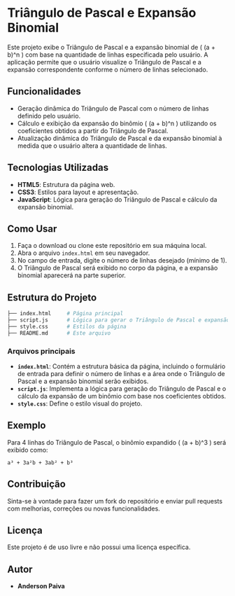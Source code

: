 # Triângulo de Pascal e Expansão Binomial

Este projeto exibe o Triângulo de Pascal e a expansão binomial de \( (a + b)^n \) com base na quantidade de linhas especificada pelo usuário. A aplicação permite que o usuário visualize o Triângulo de Pascal e a expansão correspondente conforme o número de linhas selecionado.

## Funcionalidades

- Geração dinâmica do Triângulo de Pascal com o número de linhas definido pelo usuário.
- Cálculo e exibição da expansão do binômio \( (a + b)^n \) utilizando os coeficientes obtidos a partir do Triângulo de Pascal.
- Atualização dinâmica do Triângulo de Pascal e da expansão binomial à medida que o usuário altera a quantidade de linhas.

## Tecnologias Utilizadas

- **HTML5**: Estrutura da página web.
- **CSS3**: Estilos para layout e apresentação.
- **JavaScript**: Lógica para geração do Triângulo de Pascal e cálculo da expansão binomial.

## Como Usar

1. Faça o download ou clone este repositório em sua máquina local.
2. Abra o arquivo `index.html` em seu navegador.
3. No campo de entrada, digite o número de linhas desejado (mínimo de 1).
5. O Triângulo de Pascal será exibido no corpo da página, e a expansão binomial aparecerá na parte superior.

## Estrutura do Projeto

```bash
├── index.html     # Página principal
├── script.js      # Lógica para gerar o Triângulo de Pascal e expansão binomial
├── style.css      # Estilos da página
├── README.md      # Este arquivo
```

### Arquivos principais

- **`index.html`**: Contém a estrutura básica da página, incluindo o formulário de entrada para definir o número de linhas e a área onde o Triângulo de Pascal e a expansão binomial serão exibidos.
- **`script.js`**: Implementa a lógica para geração do Triângulo de Pascal e o cálculo da expansão de um binômio com base nos coeficientes obtidos.
- **`style.css`**: Define o estilo visual do projeto.

## Exemplo

Para 4 linhas do Triângulo de Pascal, o binômio expandido \( (a + b)^3 \) será exibido como:

```
a³ + 3a²b + 3ab² + b³
```

## Contribuição

Sinta-se à vontade para fazer um fork do repositório e enviar pull requests com melhorias, correções ou novas funcionalidades.

## Licença

Este projeto é de uso livre e não possui uma licença específica.

## Autor

- **Anderson Paiva**
